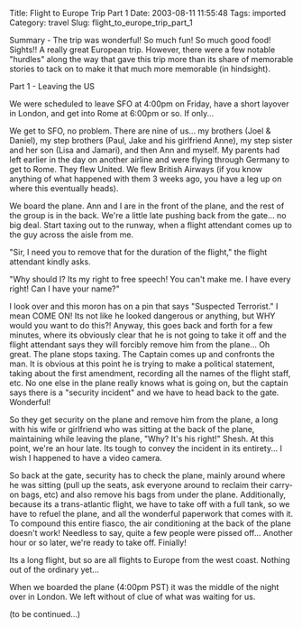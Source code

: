 Title: Flight to Europe Trip Part 1
Date: 2003-08-11 11:55:48
Tags: imported
Category: travel
Slug: flight_to_europe_trip_part_1

Summary - The trip was wonderful!  So much fun!  So much good food!  Sights!!  A really great European trip.  However, there were a few notable "hurdles" along the way that gave this trip more than its share of memorable stories to tack on to make it that much more memorable (in hindsight).

Part 1 - Leaving the US

We were scheduled to leave SFO at 4:00pm on Friday, have a short layover in London, and get into Rome at 6:00pm or so.  If only...

We get to SFO, no problem.  There are nine of us...  my brothers (Joel & Daniel), my step brothers (Paul, Jake and his girlfriend Anne), my step sister and her son (Lisa and Jamari), and then Ann and myself.  My parents had left earlier in the day on another airline and were flying through Germany to get to Rome.  They flew United.  We flew British Airways (if you know anything of what happened with them 3 weeks ago, you have a leg up on where this eventually heads).

We board the plane.  Ann and I are in the front of the plane, and the rest of the group is in the back.  We're a little late pushing back from the gate... no big deal.  Start taxing out to the runway, when a flight attendant comes up to the guy across the aisle from me.

"Sir, I need you to remove that for the duration of the flight," the flight attendant kindly asks.

"Why should I?  Its my right to free speech!  You can't make me.  I have every right!  Can I have your name?"

I look over and this moron has on a pin that says "Suspected Terrorist."  I mean COME ON!  Its not like he looked dangerous or anything, but WHY would you want to do this?!  Anyway, this goes back and forth for a few minutes, where its obviously clear that he is not going to take it off and the flight attendant says they will forcibly remove him from the plane...  Oh great.  The plane stops taxing.  The Captain comes up and confronts the man.  It is obvious at this point he is trying to make a political statement, taking about the first amendment, recording all the names of the flight staff, etc.  No one else in the plane really knows what is going on, but the captain says there is a "security incident" and we have to head back to the gate.  Wonderful!

So they get security on the plane and remove him from the plane, a long with his wife or girlfriend who was sitting at the back of the plane, maintaining while leaving the plane, "Why?  It's his right!"  Shesh.  At this point, we're an hour late.  Its tough to convey the incident in its entirety... I wish I happened to have a video camera.

So back at the gate, security has to check the plane, mainly around where he was sitting (pull up the seats, ask everyone around to reclaim their carry-on bags, etc) and also remove his bags from under the plane.  Additionally, because its a trans-atlantic flight, we have to take off with a full tank, so we have to refuel the plane, and all the wonderful paperwork that comes with it.  To compound this entire fiasco, the air conditioning at the back of the plane doesn't work!  Needless to say, quite a few people were pissed off...  Another hour or so later, we're ready to take off.  Finially!

Its a long flight, but so are all flights to Europe from the west coast.  Nothing out of the ordinary yet...

When we boarded the plane (4:00pm PST) it was the middle of the night over in London.  We left without of clue of what was waiting for us.

(to be continued...)
